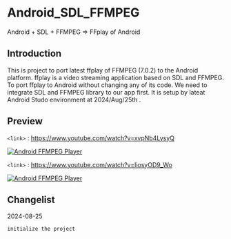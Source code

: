 # Android_SDL_FFMPEG
Android + SDL + FFMPEG => FFplay of Android

## Introduction
This is project to port latest ffplay of FFMPEG (7.0.2) to the Android platform. ffplay is a video streaming application based on SDL and FFMPEG. To port ffplay to Android without changing any of its code. We need to integrate SDL and FFMPEG library to our app first.
It is setup by lateat Android Studo environment at 2024/Aug/25th .

## Preview

`<link>` : <https://www.youtube.com/watch?v=xvpNb4LysyQ>

[![Android FFMPEG Player](https://img.youtube.com/vi/xvpNb4LysyQ/0.jpg)](https://www.youtube.com/watch?v=xvpNb4LysyQ "real device demo ")

`<link>` : <https://www.youtube.com/watch?v=IiosyOD9_Wo>

[![Android FFMPEG Player](https://img.youtube.com/vi/IiosyOD9_Wo/0.jpg)](https://www.youtube.com/watch?v=IiosyOD9_Wo "Android Studio demo ")


## Changelist
2024-08-25

    initialize the project
